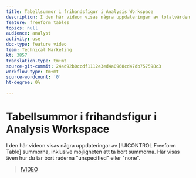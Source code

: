 ```yaml
---
title: Tabellsummor i frihandsfigur i Analysis Workspace
description: I den här videon visas några uppdateringar av totalvärden för frihandsritabellen, inklusive möjligheten att ta bort summor.
feature: freeform tables
topics: null
audience: analyst
activity: use
doc-type: feature video
team: Technical Marketing
kt: 3857
translation-type: tm+mt
source-git-commit: 24ad92b0ccdf1112e3ed4a0968cd47db757598c3
workflow-type: tm+mt
source-wordcount: '0'
ht-degree: 0%

---
```



# Tabellsummor i frihandsfigur i Analysis Workspace

I den här videon visas några uppdateringar av [!UICONTROL Freeform Table] summorna, inklusive möjligheten att ta bort summorna. Här visas även hur du tar bort raderna &quot;unspecified&quot; eller &quot;none&quot;.

>[!VIDEO](https://video.tv.adobe.com/v/29273/?quality=12)
